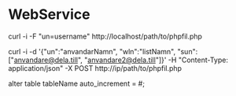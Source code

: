 # WebService

curl -i -F "un=username" http://localhost/path/to/phpfil.php

curl -i -d '{"un":"anvandarNamn", "wln":"listNamn", "sun":["anvandare@dela.till", "anvandare2@dela.till"]}' -H "Content-Type: application/json" -X POST http://ip/path/to/phpfil.php

alter table tableName auto_increment = #;

